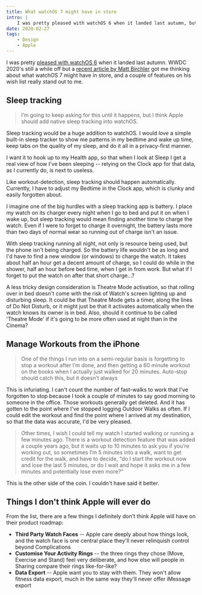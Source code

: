 ```yaml
---
title: What watchOS 7 might have in store
intro: |
    I was pretty pleased with watchOS 6 when it landed last autumn, but a recent article got me thinking about what watchOS 7 might have in store.
date: 2020-02-27
tags:
    - Design
    - Apple
---
```


I was pretty [pleased with watchOS 6](/blog/some-brief-thoughts-on-watchos-6) when it landed last autumn. WWDC 2020's still a while off but a [recent article by Matt Birchler](https://birchtree.me/blog/watchos-7-a-birchtree-concept/) got me thinking about what watchOS 7 might have in store, and a couple of features on his wish list really stand out to me.


## Sleep tracking

> I’m going to keep asking for this until it happens, but I think Apple should add native sleep tracking into watchOS. 

Sleep tracking would be a huge addition to watchOS. I would *love* a simple built-in sleep tracker to show me patterns in my bedtime and wake up time, keep tabs on the quality of my sleep, and do it all in a privacy-first manner.

I want it to hook up to my Health app, so that when I look at Sleep I get a real view of how I've been sleeping -- relying on the Clock app for that data, as I currently do, is next to useless.

Like workout-detection, sleep tracking should happen automatically. Currently, I have to adjust my Bedtime in the Clock app, which is clunky and easily forgotten about. 

I imagine one of the big hurdles with a sleep tracking app is battery. I place my watch on its charger every night when I go to bed and put it on when I wake up, but sleep tracking would mean finding another time to charge the watch. Even if I were to forget to charge it overnight, the battery lasts more than two days of normal wear so running out of charge isn't an issue.

With sleep tracking running all night, not only is resource being used, but the phone isn't being charged. So the battery life wouldn't be as long and I'd have to find a new window (or windows) to charge the watch. It takes about half an hour get a decent amount of charge, so I could do while in the shower, half an hour before bed time, when I get in from work. But what if I forget to put the watch on after that short charge…?

A less tricky design consideration is Theatre Mode activation, so that rolling over in bed doesn't come with the risk of Watch's screen lighting up and disturbing sleep. It could be that Theatre Mode gets a timer, along the lines of Do Not Disturb, or it might just be that it activates automatically when the watch knows its owner is in bed. Also, should it continue to be called 'Theatre Mode' if it's going to be more often used at night than in the Cinema?


## Manage Workouts from the iPhone

> One of the things I run into on a semi-regular basis is forgetting to stop a workout after I’m done, and then getting a 60 minute workout on the books when I actually just walked for 20 minutes. Auto-stop should catch this, but it doesn’t always

This is infuriating. I can't count the number of fast-walks to work that I've forgotten to stop because I took a couple of minutes to say good morning to someone in the office. Those workouts generally get deleted. And it has gotten to the point where I've stopped logging Outdoor Walks as often. If I could edit the workout and find the point where I arrived at my destination, so that the data was accurate, I'd be very pleased.

> Other times, I wish I could tell my watch I started walking or running a few minutes ago. There is a workout detection feature that was added a couple years ago, but it waits up to 10 minutes to ask you if you’re working out, so sometimes I’m 5 minutes into a walk, want to get credit for the walk, and have to decide, “do I start the workout now and lose the last 5 minutes, or do I wait and hope it asks me in a few minutes and potentially lose even more?”

This is the other side of the coin. I couldn't have said it better.


## Things I don't think Apple will ever do

From the list, there are a few things I definitely don't think Apple will have on their product roadmap:

- <b>Third Party Watch Faces</b> -- Apple care deeply about how things look, and the watch face is one central place they'll never relinquish control beyond Complications
- <b>Customise Your Activity Rings</b> -- the three rings they chose (Move, Exercise and Stand) feel very deliberate, and how else will people in Sharing compare their rings like-for-like?
- <b>Data Export</b> -- Apple want you to stay with them. They won't allow fitness data export, much in the same way they'll never offer iMessage export





